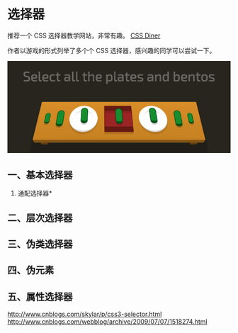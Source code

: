 # 选择器

推荐一个 CSS 选择器教学网站，非常有趣。 [CSS Diner](http://flukeout.github.io/)

作者以游戏的形式列举了多个个 CSS 选择器，感兴趣的同学可以尝试一下。

![](./imgs/css-diner.jpg)

## 一、基本选择器
1. 通配选择器*


## 二、层次选择器

## 三、伪类选择器

## 四、伪元素

## 五、属性选择器


http://www.cnblogs.com/skylar/p/css3-selector.html
http://www.cnblogs.com/webblog/archive/2009/07/07/1518274.html

